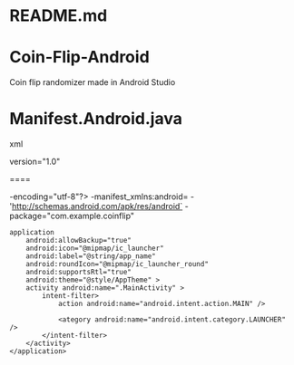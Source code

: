 # README.md
# Coin-Flip-Android

Coin flip randomizer made in Android Studio

# Manifest.Android.java
xml

version="1.0"


====

-encoding="utf-8"?>
 -manifest_xmlns:android=
  -'http://schemas.android.com/apk/res/android`
   -package="com.example.coinflip"

    application
        android:allowBackup="true"
        android:icon="@mipmap/ic_launcher"
        android:label="@string/app_name"
        android:roundIcon="@mipmap/ic_launcher_round"
        android:supportsRtl="true"
        android:theme="@style/AppTheme" >
        activity android:name=".MainActivity" >
            intent-filter>
                action android:name="android.intent.action.MAIN" />

                <ategory android:name="android.intent.category.LAUNCHER" />
            </intent-filter>
        </activity>
    </application>

</manifest>
